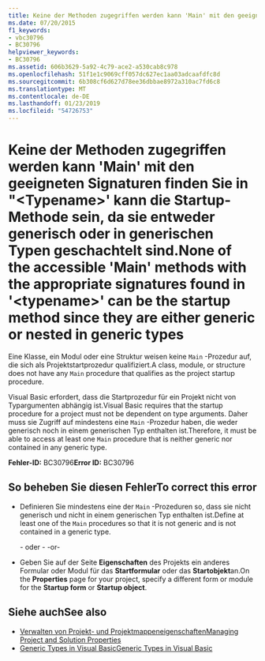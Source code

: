 ```yaml
---
title: Keine der Methoden zugegriffen werden kann 'Main' mit den geeigneten Signaturen finden Sie in "&lt;Typename&gt;' kann die Startup-Methode sein, da sie entweder generisch oder in generischen Typen geschachtelt sind.
ms.date: 07/20/2015
f1_keywords:
- vbc30796
- BC30796
helpviewer_keywords:
- BC30796
ms.assetid: 606b3629-5a92-4c79-ace2-a530cab8c978
ms.openlocfilehash: 51f1e1c9069cff057dc627ec1aa03adcaafdfc8d
ms.sourcegitcommit: 6b308cf6d627d78ee36dbbae8972a310ac7fd6c8
ms.translationtype: MT
ms.contentlocale: de-DE
ms.lasthandoff: 01/23/2019
ms.locfileid: "54726753"
---
```

# <a name="none-of-the-accessible-main-methods-with-the-appropriate-signatures-found-in-lttypenamegt-can-be-the-startup-method-since-they-are-either-generic-or-nested-in-generic-types"></a><span data-ttu-id="e6d96-102">Keine der Methoden zugegriffen werden kann 'Main' mit den geeigneten Signaturen finden Sie in "&lt;Typename&gt;' kann die Startup-Methode sein, da sie entweder generisch oder in generischen Typen geschachtelt sind.</span><span class="sxs-lookup"><span data-stu-id="e6d96-102">None of the accessible 'Main' methods with the appropriate signatures found in '&lt;typename&gt;' can be the startup method since they are either generic or nested in generic types</span></span>
<span data-ttu-id="e6d96-103">Eine Klasse, ein Modul oder eine Struktur weisen keine `Main` -Prozedur auf, die sich als Projektstartprozedur qualifiziert.</span><span class="sxs-lookup"><span data-stu-id="e6d96-103">A class, module, or structure does not have any `Main` procedure that qualifies as the project startup procedure.</span></span>  
  
 <span data-ttu-id="e6d96-104">Visual Basic erfordert, dass die Startprozedur für ein Projekt nicht von Typargumenten abhängig ist.</span><span class="sxs-lookup"><span data-stu-id="e6d96-104">Visual Basic requires that the startup procedure for a project must not be dependent on type arguments.</span></span> <span data-ttu-id="e6d96-105">Daher muss sie Zugriff auf mindestens eine `Main` -Prozedur haben, die weder generisch noch in einem generischen Typ enthalten ist.</span><span class="sxs-lookup"><span data-stu-id="e6d96-105">Therefore, it must be able to access at least one `Main` procedure that is neither generic nor contained in any generic type.</span></span>  
  
 <span data-ttu-id="e6d96-106">**Fehler-ID:** BC30796</span><span class="sxs-lookup"><span data-stu-id="e6d96-106">**Error ID:** BC30796</span></span>  
  
## <a name="to-correct-this-error"></a><span data-ttu-id="e6d96-107">So beheben Sie diesen Fehler</span><span class="sxs-lookup"><span data-stu-id="e6d96-107">To correct this error</span></span>  
  
-   <span data-ttu-id="e6d96-108">Definieren Sie mindestens eine der `Main` -Prozeduren so, dass sie nicht generisch und nicht in einem generischen Typ enthalten ist.</span><span class="sxs-lookup"><span data-stu-id="e6d96-108">Define at least one of the `Main` procedures so that it is not generic and is not contained in a generic type.</span></span>  
  
     <span data-ttu-id="e6d96-109">- oder - </span><span class="sxs-lookup"><span data-stu-id="e6d96-109">-or-</span></span>  
  
-   <span data-ttu-id="e6d96-110">Geben Sie auf der Seite **Eigenschaften** des Projekts ein anderes Formular oder Modul für das **Startformular** oder das **Startobjekt**an.</span><span class="sxs-lookup"><span data-stu-id="e6d96-110">On the **Properties** page for your project, specify a different form or module for the **Startup form** or **Startup object**.</span></span>  
  
## <a name="see-also"></a><span data-ttu-id="e6d96-111">Siehe auch</span><span class="sxs-lookup"><span data-stu-id="e6d96-111">See also</span></span>
- [<span data-ttu-id="e6d96-112">Verwalten von Projekt- und Projektmappeneigenschaften</span><span class="sxs-lookup"><span data-stu-id="e6d96-112">Managing Project and Solution Properties</span></span>](/visualstudio/ide/managing-project-and-solution-properties)
- [<span data-ttu-id="e6d96-113">Generic Types in Visual Basic</span><span class="sxs-lookup"><span data-stu-id="e6d96-113">Generic Types in Visual Basic</span></span>](../../visual-basic/programming-guide/language-features/data-types/generic-types.md)

